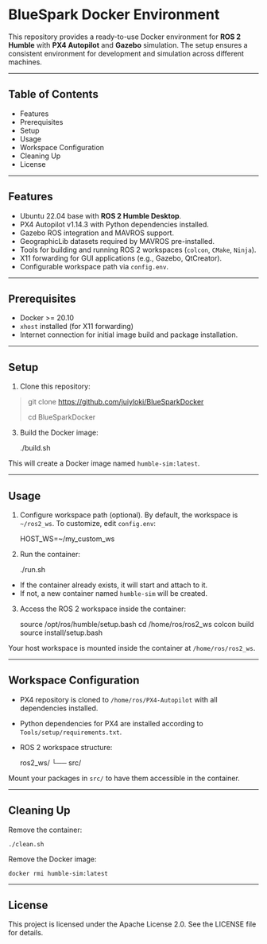 # BlueSpark Docker Environment

This repository provides a ready-to-use Docker environment for **ROS 2 Humble** with **PX4 Autopilot** and **Gazebo** simulation. The setup ensures a consistent environment for development and simulation across different machines.

---

## Table of Contents

- Features
- Prerequisites
- Setup
- Usage
- Workspace Configuration
- Cleaning Up
- License

---

## Features

- Ubuntu 22.04 base with **ROS 2 Humble Desktop**.
- PX4 Autopilot v1.14.3 with Python dependencies installed.
- Gazebo ROS integration and MAVROS support.
- GeographicLib datasets required by MAVROS pre-installed.
- Tools for building and running ROS 2 workspaces (`colcon`, `CMake`, `Ninja`).
- X11 forwarding for GUI applications (e.g., Gazebo, QtCreator).
- Configurable workspace path via `config.env`.

---

## Prerequisites

- Docker >= 20.10
- `xhost` installed (for X11 forwarding)
- Internet connection for initial image build and package installation.

---

## Setup

1. Clone this repository:

> git clone <https://github.com/juiyloki/BlueSparkDocker>
>
> cd BlueSparkDocker

3. Build the Docker image:


    ./build.sh


This will create a Docker image named `humble-sim:latest`.

---

## Usage

1. Configure workspace path (optional). By default, the workspace is `~/ros2_ws`. To customize, edit `config.env`:

    HOST_WS=~/my_custom_ws

2. Run the container:

    ./run.sh

- If the container already exists, it will start and attach to it.
- If not, a new container named `humble-sim` will be created.

3. Access the ROS 2 workspace inside the container:

    source /opt/ros/humble/setup.bash
    cd /home/ros/ros2_ws
    colcon build
    source install/setup.bash

Your host workspace is mounted inside the container at `/home/ros/ros2_ws`.

---

## Workspace Configuration

- PX4 repository is cloned to `/home/ros/PX4-Autopilot` with all dependencies installed.
- Python dependencies for PX4 are installed according to `Tools/setup/requirements.txt`.
- ROS 2 workspace structure:

    ros2_ws/
    └── src/

Mount your packages in `src/` to have them accessible in the container.

---

## Cleaning Up

Remove the container:

    ./clean.sh

Remove the Docker image:

    docker rmi humble-sim:latest

---

## License

This project is licensed under the Apache License 2.0. See the LICENSE file for details.

